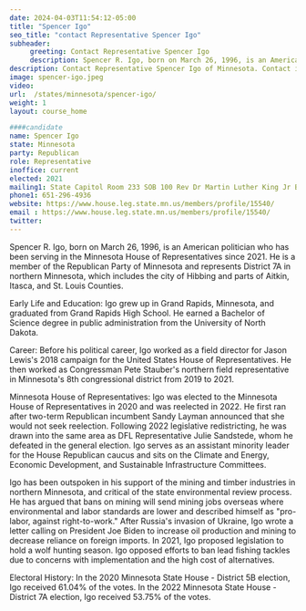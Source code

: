 ```yaml
---
date: 2024-04-03T11:54:12-05:00
title: "Spencer Igo"
seo_title: "contact Representative Spencer Igo"
subheader:
     greeting: Contact Representative Spencer Igo
     description: Spencer R. Igo, born on March 26, 1996, is an American politician who has been serving in the Minnesota House of Representatives since 2021. He is a member of the Republican Party of Minnesota and represents District 7A in northern Minnesota, which includes the city of Hibbing and parts of Aitkin, Itasca, and St. Louis Counties.
description: Contact Representative Spencer Igo of Minnesota. Contact information for Spencer Igo includes email address, phone number, and mailing address.
image: spencer-igo.jpeg
video:
url:  /states/minnesota/spencer-igo/
weight: 1
layout: course_home

####candidate
name: Spencer Igo
state: Minnesota
party: Republican
role: Representative
inoffice: current
elected: 2021
mailing1: State Capitol Room 233 SOB 100 Rev Dr Martin Luther King Jr Blvd St. Paul, MN 55155-1298
phone1: 651-296-4936
website: https://www.house.leg.state.mn.us/members/profile/15540/
email : https://www.house.leg.state.mn.us/members/profile/15540/
twitter:
---
```


Spencer R. Igo, born on March 26, 1996, is an American politician who has been serving in the Minnesota House of Representatives since 2021. He is a member of the Republican Party of Minnesota and represents District 7A in northern Minnesota, which includes the city of Hibbing and parts of Aitkin, Itasca, and St. Louis Counties.

Early Life and Education:
Igo grew up in Grand Rapids, Minnesota, and graduated from Grand Rapids High School. He earned a Bachelor of Science degree in public administration from the University of North Dakota.

Career:
Before his political career, Igo worked as a field director for Jason Lewis's 2018 campaign for the United States House of Representatives. He then worked as Congressman Pete Stauber's northern field representative in Minnesota's 8th congressional district from 2019 to 2021.

Minnesota House of Representatives:
Igo was elected to the Minnesota House of Representatives in 2020 and was reelected in 2022. He first ran after two-term Republican incumbent Sandy Layman announced that she would not seek reelection. Following 2022 legislative redistricting, he was drawn into the same area as DFL Representative Julie Sandstede, whom he defeated in the general election. Igo serves as an assistant minority leader for the House Republican caucus and sits on the Climate and Energy, Economic Development, and Sustainable Infrastructure Committees.

Igo has been outspoken in his support of the mining and timber industries in northern Minnesota, and critical of the state environmental review process. He has argued that bans on mining will send mining jobs overseas where environmental and labor standards are lower and described himself as "pro-labor, against right-to-work." After Russia's invasion of Ukraine, Igo wrote a letter calling on President Joe Biden to increase oil production and mining to decrease reliance on foreign imports. In 2021, Igo proposed legislation to hold a wolf hunting season. Igo opposed efforts to ban lead fishing tackles due to concerns with implementation and the high cost of alternatives.

Electoral History:
In the 2020 Minnesota State House - District 5B election, Igo received 61.04% of the votes. In the 2022 Minnesota State House - District 7A election, Igo received 53.75% of the votes.
